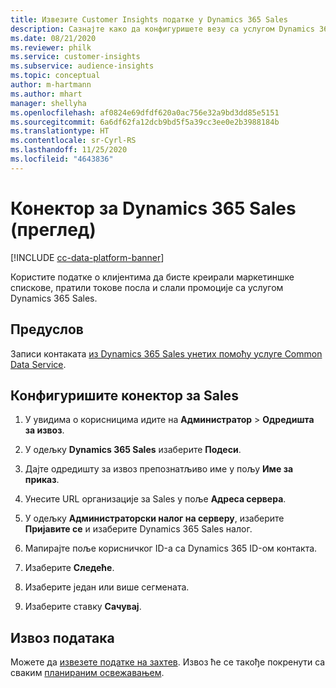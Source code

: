 ```yaml
---
title: Извезите Customer Insights податке у Dynamics 365 Sales
description: Сазнајте како да конфигуришете везу са услугом Dynamics 365 Sales.
ms.date: 08/21/2020
ms.reviewer: philk
ms.service: customer-insights
ms.subservice: audience-insights
ms.topic: conceptual
author: m-hartmann
ms.author: mhart
manager: shellyha
ms.openlocfilehash: af0824e69dfdf620a0ac756e32a9bd3dd85e5151
ms.sourcegitcommit: 6a6df62fa12dcb9bd5f5a39cc3ee0e2b3988184b
ms.translationtype: HT
ms.contentlocale: sr-Cyrl-RS
ms.lasthandoff: 11/25/2020
ms.locfileid: "4643836"
---
```

# <a name="connector-for-dynamics-365-sales-preview"></a>Конектор за Dynamics 365 Sales (преглед)

[!INCLUDE [cc-data-platform-banner](../includes/cc-data-platform-banner.md)]

Користите податке о клијентима да бисте креирали маркетиншке спискове, пратили токове посла и слали промоције са услугом Dynamics 365 Sales.

## <a name="prerequisite"></a>Предуслов

Записи контаката [из Dynamics 365 Sales унетих помоћу услуге Common Data Service](connect-power-query.md).

## <a name="configure-the-connector-for-sales"></a>Конфигуришите конектор за Sales

1. У увидима о корисницима идите на **Администратор** > **Одредишта за извоз**.

1. У одељку **Dynamics 365 Sales** изаберите **Подеси**.

1. Дајте одредишту за извоз препознатљиво име у пољу **Име за приказ**.

1. Унесите URL организације за Sales у поље **Адреса сервера**.

1. У одељку **Администраторски налог на серверу**, изаберите **Пријавите се** и изаберите Dynamics 365 Sales налог.

1. Мапирајте поље корисничког ID-а са Dynamics 365 ID-ом контакта.

1. Изаберите **Следеће**.

1. Изаберите један или више сегмената.

1. Изаберите ставку **Сачувај**.

## <a name="export-the-data"></a>Извоз података

Можете да [извезете податке на захтев](export-destinations.md). Извоз ће се такође покренути са сваким [планираним освежавањем](system.md#schedule-tab).
